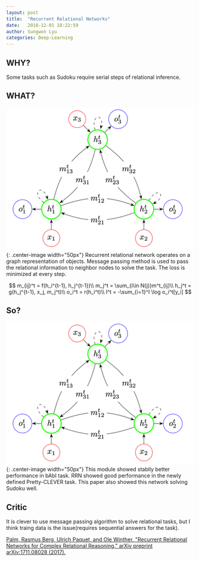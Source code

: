 ```yaml
---
layout: post
title:  "Recurrent Relational Networks"
date:   2018-12-01 18:22:59
author: Sungwon Lyu
categories: Deep-Learning
---
```


## WHY? 
Some tasks such as Sudoku require serial steps of relational inference.

## WHAT?
![image](/assets/images/rrn1.png){: .center-image width="50px"}
Recurrent relational network operates on a graph representation of objects. Message passing method is used to pass the relational information to neighbor nodes to solve the task. The loss is minimized at every step.

$$
m_{ij}^t = f(h_i^{t-1}, h_j^{t-1})\\
m_j^t = \sum_{i\in N(j)}m^t_{ij}\\
h_j^t = g(h_j^{t-1}, x_j, m_j^t)\\
o_i^t = r(h_i^t)\\
l^t = -\sum_{i=1}^I \log o_i^t[y_i]
$$

## So?
![image](/assets/images/rrn1.png){: .center-image width="50px"}
This module showed stablly better performance in bAbI task. RRN showed good performance in the newly defined Pretty-CLEVER task. This paper also showed this network solving Sudoku well. 

## Critic
It is clever to use message passing algorithm to solve relational tasks, but I think traing data is the issue(requires sequential answers for the task).

[Palm, Rasmus Berg, Ulrich Paquet, and Ole Winther. "Recurrent Relational Networks for Complex Relational Reasoning." arXiv preprint arXiv:1711.08028 (2017).](https://arxiv.org/abs/1806.01822)